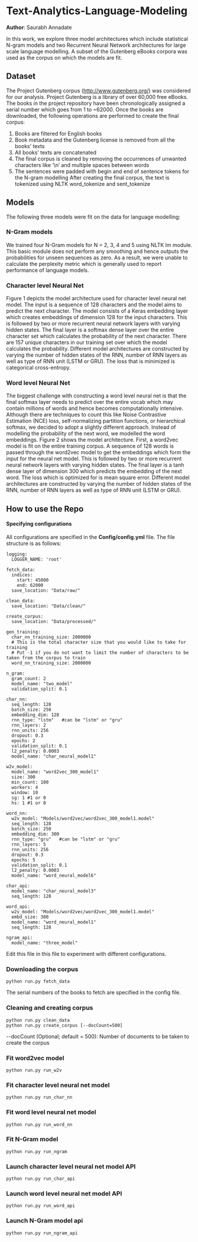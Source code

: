 # Text-Analytics-Language-Modeling

**Author**: Saurabh Annadate

In this work, we explore three model architectures which include statistical N-gram models and two Recurrent Neural Network architectures for large scale language modelling. A subset of the Gutenberg eBooks corpora was used as the corpus on which the models are fit.

## Dataset
The Project Gutenberg corpus (http://www.gutenberg.org/) was considered for our analysis. Project Gutenberg is a library of over 60,000 free eBooks. The books in the project repository have been chronologically assigned a serial number which goes from 1 to ~62000. Once the books are downloaded, the following operations are performed to create the final corpus:
1. Books are filtered for English books
2. Book metadata and the Gutenberg license is removed from all the books’ texts
3. All books’ texts are concatenated
4. The final corpus is cleaned by removing the occurrences of unwanted characters like ‘\n’ and multiple spaces between words
5. The sentences were padded with begin and end of sentence tokens for the N-gram modelling
After creating the final corpus, the text is tokenized using NLTK word_tokenize and sent_tokenize

## Models
The following three models were fit on the data for language modelling:

### N-Gram models
We trained four N-Gram models for N = 2, 3, 4 and 5 using NLTK lm module. This basic module does not perform any smoothing and hence outputs the probabilities for unseen sequences as zero. As a result, we were unable to calculate the perplexity metric which is generally used to report performance of language models.

### Character level Neural Net
Figure 1 depicts the model architecture used for character level neural net model. The input is a sequence of 128 characters and the model aims to predict the next character. The model consists of a Keras embedding layer which creates embeddings of dimension 128 for the input characters. This is followed by two or more recurrent neural network layers with varying hidden states. The final layer is a softmax dense layer over the entire character set which calculates the probability of the next character. There are 157 unique characters in our training set over which the model calculates the probability. Different model architectures are constructed by varying the number of hidden states of the RNN, number of RNN layers as well as type of RNN unit (LSTM or GRU). The loss that is minimized is categorical cross-entropy.

### Word level Neural Net
The biggest challenge with constructing a word level neural net is that the final softmax layer needs to predict over the entire vocab which may contain millions of words and hence becomes computationally intensive. Although there are techniques to count this like Noise Contrastive Estimation (NCE) loss, self-normalizing partition functions, or hierarchical softmax, we decided to adopt a slightly different approach. Instead of modelling the probability of the next word, we modelled the word embeddings. Figure 2 shows the model architecture. First, a word2vec model is fit on the entire training corpus. A sequence of 128 words is passed through the word2vec model to get the embeddings which form the input for the neural net model. This is followed by two or more recurrent neural network layers with varying hidden states. The final layer is a tanh dense layer of dimension 300 which predicts the embedding of the next word. The loss which is optimized for is mean square error. Different model architectures are constructed by varying the number of hidden states of the RNN, number of RNN layers as well as type of RNN unit (LSTM or GRU).

## How to use the Repo

#### Specifying configurations
All configurations are specified in the **Config/config.yml** file. The file structure is as follows:

```
logging:
  LOGGER_NAME: 'root'

fetch_data:
  indices:
    start: 45000
    end: 62000
  save_location: "Data/raw/"

clean_data:
  save_location: "Data/clean/"

create_corpus:
  save_location: "Data/processed/"

gen_training:
  char_nn_training_size: 2000000
  # This is the total character size that you would like to take for training
  # Put -1 if you do not want to limit the number of characters to be taken from the corpus to train
  word_nn_training_size: 2000000

n_gram:
  gram_count: 2
  model_name: "two_model"
  validation_split: 0.1

char_nn:
  seq_length: 128
  batch_size: 250
  embedding_dim: 128
  rnn_type: "lstm"   #can be "lstm" or "gru"
  rnn_layers: 2
  rnn_units: 256
  dropout: 0.3
  epochs: 2
  validation_split: 0.1
  l2_penalty: 0.0003
  model_name: "char_neural_model1"

w2v_model:
  model_name: "word2vec_300_model1"
  size: 300
  min_count: 100
  workers: 4
  window: 10
  sg: 1 #1 or 0
  hs: 1 #1 or 0

word_nn: 
  w2v_model: "Models/word2vec/word2vec_300_model1.model"
  seq_length: 128
  batch_size: 250
  embedding_dim: 300
  rnn_type: "gru"   #can be "lstm" or "gru"
  rnn_layers: 5
  rnn_units: 256
  dropout: 0.3
  epochs: 5
  validation_split: 0.1
  l2_penalty: 0.0003
  model_name: "word_neural_model6"
  
char_api:
  model_name: "char_neural_model3"
  seq_length: 128

word_api:
  w2v_model: "Models/word2vec/word2vec_300_model1.model"
  embd_size: 300
  model_name: "word_neural_model1"
  seq_length: 128
  
ngram_api:
  model_name: "three_model"
```

Edit this file in this file to experiment with different configurations.

### Downloading the corpus
```
python run.py fetch_data
```
The serial numbers of the books to fetch are specified in the config file.

### Cleaning and creating corpus
```
python run.py clean_data
python run.py create_corpus [--docCount=500]
```
--docCount (Optional; default = 500): Number of documents to be taken to create the corpus

### Fit word2vec model
```
python run.py run_w2v
```

### Fit character level neural net model
```
python run.py run_char_nn
```

### Fit word level neural net model
```
python run.py run_word_nn
```

### Fit N-Gram model
```
python run.py run_ngram
```

### Launch character level neural net model API
```
python run.py run_char_api
```

### Launch word level neural net model API
```
python run.py run_word_api
```

### Launch N-Gram model api
```
python run.py run_ngram_api
```